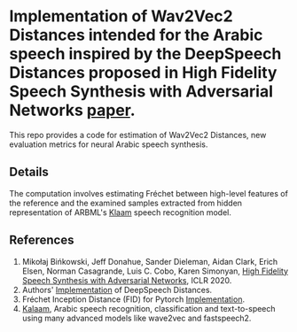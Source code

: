 # Implementation of Wav2Vec2 Distances intended for the Arabic speech inspired by the DeepSpeech Distances proposed in High Fidelity Speech Synthesis with Adversarial Networks [paper](https://arxiv.org/abs/1909.11646).

This repo provides a code for estimation of Wav2Vec2 Distances, new evaluation metrics for neural Arabic speech synthesis.

## Details
The computation involves estimating Fréchet between high-level features of the reference and the examined samples extracted from hidden representation of ARBML's [Klaam](https://github.com/ARBML/klaam) speech recognition model.

## References
1. Mikołaj Bińkowski, Jeff Donahue, Sander Dieleman, Aidan Clark, Erich Elsen, Norman Casagrande, Luis C. Cobo, Karen Simonyan, [High Fidelity Speech Synthesis with Adversarial Networks](https://arxiv.org/abs/1909.11646), ICLR 2020.
2. Authors' [Implementation](https://github.com/mbinkowski/DeepSpeechDistances) of DeepSpeech Distances.
3. Fréchet Inception Distance (FID) for Pytorch [Implementation](https://github.com/hukkelas/pytorch-frechet-inception-distance).
4. [Kalaam](https://github.com/ARBML/klaam), Arabic speech recognition, classification and text-to-speech using many advanced models like wave2vec and fastspeech2. 

